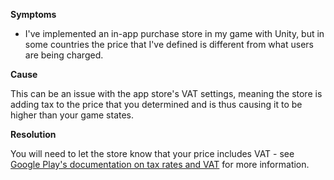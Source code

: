
        

**Symptoms** 

*   I've implemented an in-app purchase store in my game with Unity, but in some countries the price that I've defined is different from what users are being charged.

**Cause** 

This can be an issue with the app store's VAT settings, meaning the store is adding tax to the price that you determined and is thus causing it to be higher than your game states.

**Resolution** 

You will need to let the store know that your price includes VAT - see [Google Play's documentation on tax rates and VAT](https://support.google.com/googleplay/android-developer/answer/138000) for more information.

      